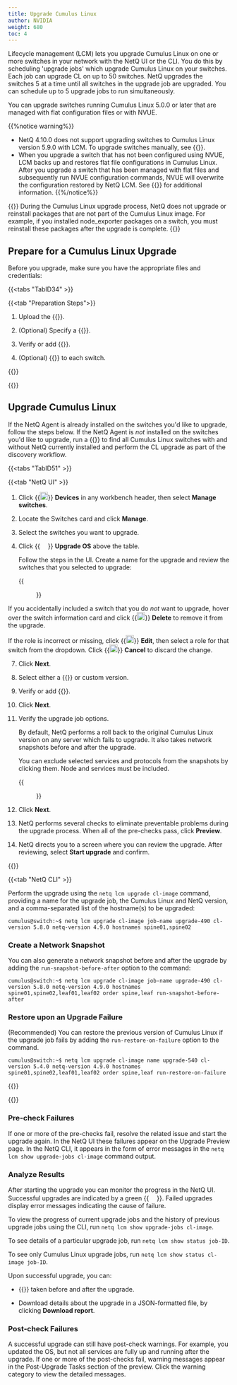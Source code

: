 ```yaml
---
title: Upgrade Cumulus Linux
author: NVIDIA
weight: 680
toc: 4
---
```


 Lifecycle management (LCM) lets you upgrade Cumulus Linux on one or more switches in your network with the NetQ UI or the CLI. You do this by scheduling 'upgrade jobs' which upgrade Cumulus Linux on your switches. Each job can upgrade CL on up to 50 switches. NetQ upgrades the switches 5 at a time until all switches in the upgrade job are upgraded. You can schedule up to 5 upgrade jobs to run simultaneously.

You can upgrade switches running Cumulus Linux 5.0.0 or later that are managed with flat configuration files or with NVUE.

{{%notice warning%}}
- NetQ 4.10.0 does not support upgrading switches to Cumulus Linux version 5.9.0 with LCM. To upgrade switches manually, see {{<exlink url="https://docs.nvidia.com/networking-ethernet-software/cumulus-linux/Installation-Management/Upgrading-Cumulus-Linux/" text="Upgrading Cumulus Linux">}}.
- When you upgrade a switch that has not been configured using NVUE, LCM backs up and restores flat file configurations in Cumulus Linux. After you upgrade a switch that has been managed with flat files and subsequently run NVUE configuration commands, NVUE will overwrite the configuration restored by NetQ LCM. See {{<exlink url="https://docs.nvidia.com/networking-ethernet-software/cumulus-linux/Installation-Management/Upgrading-Cumulus-Linux/" text="Upgrading Cumulus Linux">}} for additional information.
{{%/notice%}}

{{<notice note>}}
During the Cumulus Linux upgrade process, NetQ does not upgrade or reinstall packages that are not part of the Cumulus Linux image. For example, if you installed node_exporter packages on a switch, you must reinstall these packages after the upgrade is complete.
{{</notice>}}
## Prepare for a Cumulus Linux Upgrade

Before you upgrade, make sure you have the appropriate files and credentials:

{{<tabs "TabID34" >}}

{{<tab "Preparation Steps">}}

1. Upload the {{<link title="NetQ and Network OS Images/#upload-upgrade-images" text="Cumulus Linux upgrade images">}}.

2. (Optional) Specify a {{<link title="NetQ and Network OS Images/#specify-a-default-upgrade-version" text="default upgrade version">}}.

3. Verify or add {{<link title="Credentials and Profiles" text="switch access credentials">}}.

4. (Optional) {{<link title="Switch Management/#assign-roles-to-switches" text="Assign a role">}} to each switch.

{{</tab>}}

{{</tabs>}}

## Upgrade Cumulus Linux

If the NetQ Agent is already installed on the switches you'd like to upgrade, follow the steps below. If the NetQ Agent is *not* installed on the switches you'd like to upgrade, run a {{<link title="Switch Management/#switch-discovery" text="switch discovery">}} to find all Cumulus Linux switches with and without NetQ currently installed and perform the CL upgrade as part of the discovery workflow.

{{<tabs "TabID51" >}}

{{<tab "NetQ UI" >}}

1. Click {{<img src="/images/netq/devices.svg" height="18" width="18">}} **Devices** in any workbench header, then select **Manage switches**.

2. Locate the Switches card and click **Manage**.

3. Select the switches you want to upgrade.

4. Click {{<img src="/images/netq/cl-upgrade-icon-blk.png" height="14" width="18">}} **Upgrade OS** above the table.

    Follow the steps in the UI. Create a name for the upgrade and review the switches that you selected to upgrade:

    {{<figure src="/images/netq/upgrade-switches-450.png" alt="screen displaying 2 switches selected for upgrading" width="550">}}

If you accidentally included a switch that you do *not* want to upgrade, hover over the switch information card and click {{<img src="https://icons.cumulusnetworks.com/01-Interface-Essential/23-Delete/bin-1.svg" height="18" width="18">}} **Delete** to remove it from the upgrade.
   
If the role is incorrect or missing, click {{<img src="https://icons.cumulusnetworks.com/01-Interface-Essential/22-Edit/pencil-1.svg" height="18" width="18">}} **Edit**, then select a role for that switch from the dropdown. Click {{<img src="https://icons.cumulusnetworks.com/01-Interface-Essential/23-Delete/delete-2.svg" height="18" width="18">}} **Cancel** to discard the change.

7. Click **Next**.

8. Select either a {{<link title="NetQ and Network OS Images/#specify-a-default-upgrade-version" text="default image">}} or custom version.

9. Verify or add {{<link title="Credentials and Profiles" text="switch access credentials">}}.

10. Click **Next**.

11. Verify the upgrade job options.

    By default, NetQ performs a roll back to the original Cumulus Linux version on any server which fails to upgrade. It also takes network snapshots before and after the upgrade.

    You can exclude selected services and protocols from the snapshots by clicking them. Node and services must be included.

    {{<figure src="/images/netq/upgrade-switch-options-450.png" width="500">}}

12. Click **Next**.

13. NetQ performs several checks to eliminate preventable problems during the upgrade process. When all of the pre-checks pass, click **Preview**.

14. NetQ directs you to a screen where you can review the upgrade. After reviewing, select **Start upgrade** and confirm.

{{</tab>}}

{{<tab "NetQ CLI" >}}

Perform the upgrade using the `netq lcm upgrade cl-image` command, providing a name for the upgrade job, the Cumulus Linux and NetQ version, and a comma-separated list of the hostname(s) to be upgraded:

```
cumulus@switch:~$ netq lcm upgrade cl-image job-name upgrade-490 cl-version 5.8.0 netq-version 4.9.0 hostnames spine01,spine02
```

### Create a Network Snapshot

You can also generate a network snapshot before and after the upgrade by adding the `run-snapshot-before-after` option to the command:

```
cumulus@switch:~$ netq lcm upgrade cl-image job-name upgrade-490 cl-version 5.8.0 netq-version 4.9.0 hostnames spine01,spine02,leaf01,leaf02 order spine,leaf run-snapshot-before-after
```

### Restore upon an Upgrade Failure

(Recommended) You can restore the previous version of Cumulus Linux if the upgrade job fails by adding the `run-restore-on-failure` option to the command.

```
cumulus@switch:~$ netq lcm upgrade cl-image name upgrade-540 cl-version 5.4.0 netq-version 4.9.0 hostnames spine01,spine02,leaf01,leaf02 order spine,leaf run-restore-on-failure
```

{{</tab>}}

{{</tabs>}}

### Pre-check Failures

If one or more of the pre-checks fail, resolve the related issue and start the upgrade again. In the NetQ UI these failures appear on the Upgrade Preview page. In the NetQ CLI, it appears in the form of error messages in the `netq lcm show upgrade-jobs cl-image` command output.

### Analyze Results

After starting the upgrade you can monitor the progress in the NetQ UI. Successful upgrades are indicated by a green {{<img src="https://icons.cumulusnetworks.com/01-Interface-Essential/33-Form-Validation/check-circle-1.svg" height="16" width="18">}}. Failed upgrades display error messages indicating the cause of failure.

To view the progress of current upgrade jobs and the history of previous upgrade jobs using the CLI, run `netq lcm show upgrade-jobs cl-image`.

To see details of a particular upgrade job, run `netq lcm show status job-ID`.

To see only Cumulus Linux upgrade jobs, run `netq lcm show status cl-image job-ID`.

Upon successful upgrade, you can:

- {{<link title="Network Snapshots" text="Compare network snapshots">}} taken before and after the upgrade.

- Download details about the upgrade in a JSON-formatted file, by clicking **Download report**.
### Post-check Failures

A successful upgrade can still have post-check warnings. For example, you updated the OS, but not all services are fully up and running after the upgrade. If one or more of the post-checks fail, warning messages appear in the Post-Upgrade Tasks section of the preview. Click the warning category to view the detailed messages.

